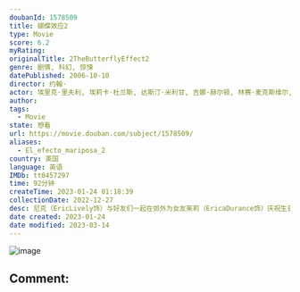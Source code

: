 ```yaml
---
doubanId: 1578509
title: 蝴蝶效应2
type: Movie
score: 6.2
myRating: 
originalTitle: 2TheButterflyEffect2
genre: 剧情, 科幻, 惊悚
datePublished: 2006-10-10
director: 约翰·
actor: 埃里克·里夫利, 埃莉卡·杜兰斯, 达斯汀·米利甘, 吉娜·赫尔顿, 林赛·麦克斯维尔, 杰瑞·瓦塞尔曼, 克里斯·高瑟, 薇娜·苏德, 约翰曼, ·波恩, 安德鲁·爱尔莱, 马尔科姆·斯图尔特
author: 
tags:
  - Movie
state: 想看
url: https://movie.douban.com/subject/1578509/
aliases:
  - El_efecto_mariposa_2
country: 美国
language: 英语
IMDb: tt0457297
time: 92分钟
createTime: 2023-01-24 01:18:39
collectionDate: 2022-12-27
desc: 尼克（EricLively饰）与好友们一起在郊外为女友茱莉（EricaDurance饰）庆祝生日，但是在返回的路上发生了车祸，茱莉不幸重伤身亡，尼克悲痛万分。很快一年过去了，有一天尼克发现自...
date created: 2023-01-24
date modified: 2023-03-14
---
```


![image](p1863331764.jpg)

Comment:
---
